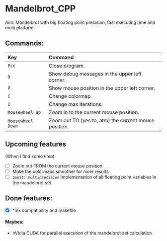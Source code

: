 # Mandelbrot_CPP
Aim: Mandelbrot with big floating point precision, fast executing time and multi platform.

## Commands:

| Key | Command |
| :------------- | :------------- |
| `Esc` | Close program. |
| `D` | Show debug messages in the upper left corner. |
| `P` | Show mouse position in the upper left corner. |
| `C` | Change colormap. |
| `I` | Change max iterations. |
| `Mousewheel Up` | Zoom in to the current mouse position. |
| `Mousewheel Down` | Zoom out TO (yes to, atm) the current mouse position. |


## Upcoming features
(When I find some time)

- [ ] Zoom out FROM the current mouse position
- [ ] Make the colormaps smoother for nicer results
- [ ] `boost::multiprecision` implementation of all floating point variables in the mandelbrot set

## Done features:

- [x] \*nix compatibility and makefile

#### Maybes:
- nVidia CUDA for parallel execution of the mandelbrot set calculation
